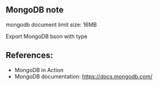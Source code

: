 ## MongoDB note

mongodb document limit size: 16MB

Export MongoDB bson with type



## References:
- MongoDB in Action
- MongoDB documentation: https://docs.mongodb.com/